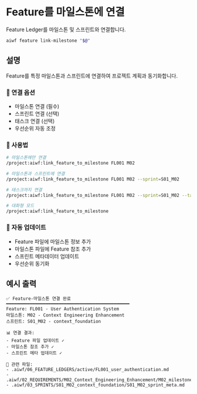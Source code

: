 # Feature를 마일스톤에 연결

Feature Ledger를 마일스톤 및 스프린트와 연결합니다.

```bash
aiwf feature link-milestone "$@"
```

## 설명

Feature를 특정 마일스톤과 스프린트에 연결하여 프로젝트 계획과 동기화합니다.

### 🎯 연결 옵션
- 마일스톤 연결 (필수)
- 스프린트 연결 (선택)
- 태스크 연결 (선택)
- 우선순위 자동 조정

### 📝 사용법
```bash
# 마일스톤에만 연결
/project:aiwf:link_feature_to_milestone FL001 M02

# 마일스톤과 스프린트에 연결
/project:aiwf:link_feature_to_milestone FL001 M02 --sprint=S01_M02

# 태스크까지 연결
/project:aiwf:link_feature_to_milestone FL001 M02 --sprint=S01_M02 --task=TX01_S01

# 대화형 모드
/project:aiwf:link_feature_to_milestone
```

### 🔄 자동 업데이트
- Feature 파일에 마일스톤 정보 추가
- 마일스톤 파일에 Feature 참조 추가
- 스프린트 메타데이터 업데이트
- 우선순위 동기화

## 예시 출력
```
✅ Feature-마일스톤 연결 완료
━━━━━━━━━━━━━━━━━━━━━━━━━━━━━━━━━━━━━━━━━━━━━━━
Feature: FL001 - User Authentication System
마일스톤: M02 - Context Engineering Enhancement
스프린트: S01_M02 - context_foundation

📊 연결 결과:
- Feature 파일 업데이트 ✓
- 마일스톤 참조 추가 ✓
- 스프린트 메타 업데이트 ✓

🔗 관련 파일:
- .aiwf/06_FEATURE_LEDGERS/active/FL001_user_authentication.md
- .aiwf/02_REQUIREMENTS/M02_Context_Engineering_Enhancement/M02_milestone_meta.md
- .aiwf/03_SPRINTS/S01_M02_context_foundation/S01_M02_sprint_meta.md
```